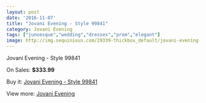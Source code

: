 ```yaml
---
layout: post
date: '2016-11-07'
title: "Jovani Evening - Style 99841"
category: Jovani Evening
tags: ["junoesque","wedding","dresses","prom","elegant"]
image: http://img.sequinious.com/29339-thickbox_default/jovani-evening-style-99841.jpg
---
```

Jovani Evening - Style 99841

On Sales: **$333.99**
<a href="https://www.sequinious.com/jovani-evening/10987-jovani-evening-style-99841.html"><amp-img layout="responsive" width="600" height="600" src="//img.sequinious.com/29339-thickbox_default/jovani-evening-style-99841.jpg" alt="Jovani Evening - Style 99841 0" /></a>
<a href="https://www.sequinious.com/jovani-evening/10987-jovani-evening-style-99841.html"><amp-img layout="responsive" width="600" height="600" src="//img.sequinious.com/29340-thickbox_default/jovani-evening-style-99841.jpg" alt="Jovani Evening - Style 99841 1" /></a>

Buy it: [Jovani Evening - Style 99841](https://www.sequinious.com/jovani-evening/10987-jovani-evening-style-99841.html "Jovani Evening - Style 99841")

View more: [Jovani Evening](https://www.sequinious.com/59-jovani-evening "Jovani Evening")